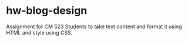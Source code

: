 # hw-blog-design
Assignment for CM 523 Students to take text content and format it using HTML and style using CSS.
